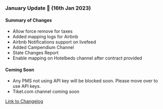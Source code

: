 ### January Update 🚀 (16th Jan 2023)

#### Summary of Changes
- Allow force remove for taxes
- Added mapping logs for Airbnb
- Airbnb Notifications support on livefeed
- Added Campendium Channel
- State Changes Report
- Enable mapping on Hotelbeds channel after contract provided

#### Coming Soon
- Any PMS not using API key will be blocked soon. Please move over to use API keys.
- Tiket.com channel coming soon

[Link to Changelog](https://docs.channex.io/changelog)
